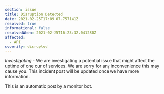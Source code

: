 ```yaml
---
section: issue
title: Disruption Detected
date: 2021-02-25T17:09:07.757141Z
resolved: true
informational: false
resolvedWhen: 2021-02-25T16:23:32.041280Z
affected:
  - API
severity: disrupted
---
```

*Investigating* - We are investigating a potential issue that might affect the uptime of one our of services. We are sorry for any inconvenience this may cause you. This incident post will be updated once we have more information.

This is an automatic post by a monitor bot.
        